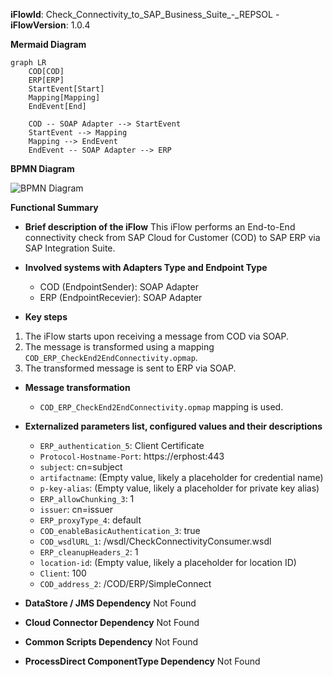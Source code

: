 **iFlowId**: Check_Connectivity_to_SAP_Business_Suite_-_REPSOL - **iFlowVersion**: 1.0.4

**Mermaid Diagram**
```mermaid
graph LR
    COD[COD]
    ERP[ERP]
    StartEvent[Start]
    Mapping[Mapping]
    EndEvent[End]

    COD -- SOAP Adapter --> StartEvent
    StartEvent --> Mapping
    Mapping --> EndEvent
    EndEvent -- SOAP Adapter --> ERP
```
**BPMN Diagram**

![BPMN Diagram](./Check_Connectivity_to_SAP_Business_Suite_-_REPSOL-1.0.4.png "BPMN Diagram")

**Functional Summary**
- **Brief description of the iFlow**
  This iFlow performs an End-to-End connectivity check from SAP Cloud for Customer (COD) to SAP ERP via SAP Integration Suite.

- **Involved systems with Adapters Type and Endpoint Type**
  - COD (EndpointSender): SOAP Adapter
  - ERP (EndpointRecevier): SOAP Adapter

- **Key steps**
 1. The iFlow starts upon receiving a message from COD via SOAP.
 2. The message is transformed using a mapping `COD_ERP_CheckEnd2EndConnectivity.opmap`.
 3. The transformed message is sent to ERP via SOAP.

- **Message transformation**
  - `COD_ERP_CheckEnd2EndConnectivity.opmap` mapping is used.

- **Externalized parameters list, configured values and their descriptions**
  - `ERP_authentication_5`: Client Certificate
  - `Protocol-Hostname-Port`: https\://erphost\:443
  - `subject`: cn\=subject
  - `artifactname`: (Empty value, likely a placeholder for credential name)
  - `p-key-alias`: (Empty value, likely a placeholder for private key alias)
  - `ERP_allowChunking_3`: 1
  - `issuer`: cn\=issuer
  - `ERP_proxyType_4`: default
  - `COD_enableBasicAuthentication_3`: true
  - `COD_wsdlURL_1`: /wsdl/CheckConnectivityConsumer.wsdl
  - `ERP_cleanupHeaders_2`: 1
  - `location-id`: (Empty value, likely a placeholder for location ID)
  - `Client`: 100
  - `COD_address_2`: /COD/ERP/SimpleConnect

- **DataStore / JMS Dependency**
  Not Found

- **Cloud Connector Dependency**
  Not Found

- **Common Scripts Dependency**
  Not Found

- **ProcessDirect ComponentType Dependency**
  Not Found